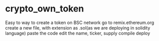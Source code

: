 # crypto_own_token
Easy to way to create a token on BSC network
go to remix.ethereum.org
create a new file, with extension as .sol(as we are deploying in solidity language)
paste the code
edit the name, ticker, supply
compile
deploy
